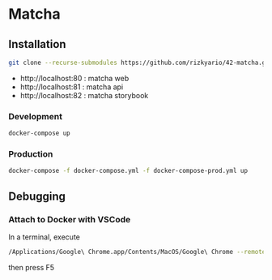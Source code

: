 # Matcha

## Installation

```bash
git clone --recurse-submodules https://github.com/rizkyario/42-matcha.git && cd 42-matcha
```

- http://localhost:80	: matcha web
- http://localhost:81	: matcha api
- http://localhost:82	: matcha storybook

### Development

```bash
docker-compose up
```

### Production

```bash
docker-compose -f docker-compose.yml -f docker-compose-prod.yml up
```

## Debugging

### Attach to Docker with VSCode

In a terminal, execute

```bash
/Applications/Google\ Chrome.app/Contents/MacOS/Google\ Chrome --remote-debugging-port=9222
```

then press F5